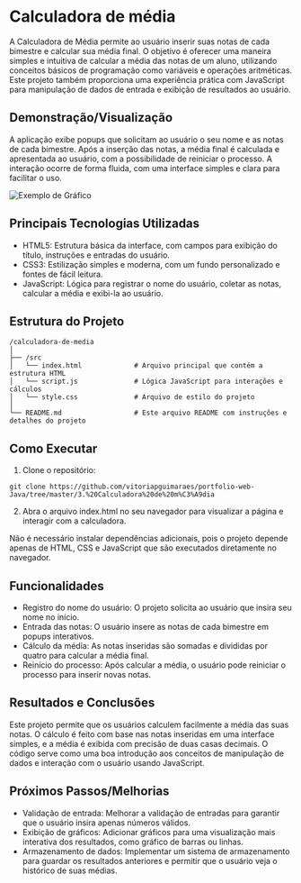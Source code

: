 # Calculadora de média
A Calculadora de Média permite ao usuário inserir suas notas de cada bimestre e calcular sua média final. O objetivo é oferecer uma maneira simples e intuitiva de calcular a média das notas de um aluno, utilizando conceitos básicos de programação como variáveis e operações aritméticas. Este projeto também proporciona uma experiência prática com JavaScript para manipulação de dados de entrada e exibição de resultados ao usuário.

## Demonstração/Visualização
A aplicação exibe popups que solicitam ao usuário o seu nome e as notas de cada bimestre. Após a inserção das notas, a média final é calculada e apresentada ao usuário, com a possibilidade de reiniciar o processo. A interação ocorre de forma fluida, com uma interface simples e clara para facilitar o uso.

![Exemplo de Gráfico](https://github.com/vitoriapguimaraes/portfolio-web-Java/blob/master/3.%20Calculadora%20de%20m%C3%A9dia/3.%20Calculadora%20de%20m%C3%A9dia%20-%20Demonstracao.png)

## Principais Tecnologias Utilizadas
- HTML5: Estrutura básica da interface, com campos para exibição do título, instruções e entradas do usuário.
- CSS3: Estilização simples e moderna, com um fundo personalizado e fontes de fácil leitura.
- JavaScript: Lógica para registrar o nome do usuário, coletar as notas, calcular a média e exibi-la ao usuário.

## Estrutura do Projeto
```
/calculadora-de-media
│
├── /src
│   └── index.html             # Arquivo principal que contém a estrutura HTML
│   └── script.js              # Lógica JavaScript para interações e cálculos
│   └── style.css              # Arquivo de estilo do projeto
│
└── README.md                  # Este arquivo README com instruções e detalhes do projeto
```

## Como Executar
1. Clone o repositório:
```
git clone https://github.com/vitoriapguimaraes/portfolio-web-Java/tree/master/3.%20Calculadora%20de%20m%C3%A9dia
```
2. Abra o arquivo index.html no seu navegador para visualizar a página e interagir com a calculadora.

Não é necessário instalar dependências adicionais, pois o projeto depende apenas de HTML, CSS e JavaScript que são executados diretamente no navegador.

## Funcionalidades
- Registro do nome do usuário: O projeto solicita ao usuário que insira seu nome no início.
- Entrada das notas: O usuário insere as notas de cada bimestre em popups interativos.
- Cálculo da média: As notas inseridas são somadas e divididas por quatro para calcular a média final.
- Reinício do processo: Após calcular a média, o usuário pode reiniciar o processo para inserir novas notas.

## Resultados e Conclusões
Este projeto permite que os usuários calculem facilmente a média das suas notas. O cálculo é feito com base nas notas inseridas em uma interface simples, e a média é exibida com precisão de duas casas decimais. O código serve como uma boa introdução aos conceitos de manipulação de dados e interação com o usuário usando JavaScript.

## Próximos Passos/Melhorias
- Validação de entrada: Melhorar a validação de entradas para garantir que o usuário insira apenas números válidos.
- Exibição de gráficos: Adicionar gráficos para uma visualização mais interativa dos resultados, como gráfico de barras ou linhas.
- Armazenamento de dados: Implementar um sistema de armazenamento para guardar os resultados anteriores e permitir que o usuário veja o histórico de suas médias.
